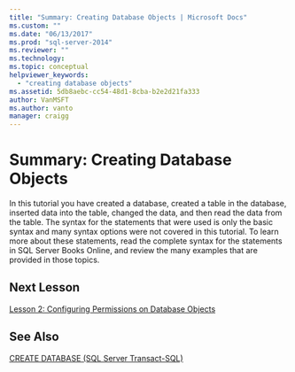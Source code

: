 ```yaml
---
title: "Summary: Creating Database Objects | Microsoft Docs"
ms.custom: ""
ms.date: "06/13/2017"
ms.prod: "sql-server-2014"
ms.reviewer: ""
ms.technology: 
ms.topic: conceptual
helpviewer_keywords: 
  - "creating database objects"
ms.assetid: 5db8aebc-cc54-48d1-8cba-b2e2d21fa333
author: VanMSFT
ms.author: vanto
manager: craigg
---
```

# Summary: Creating Database Objects
  In this tutorial you have created a database, created a table in the database, inserted data into the table, changed the data, and then read the data from the table. The syntax for the statements that were used is only the basic syntax and many syntax options were not covered in this tutorial. To learn more about these statements, read the complete syntax for the statements in SQL Server Books Online, and review the many examples that are provided in those topics.  
  
## Next Lesson  
 [Lesson 2: Configuring Permissions on Database Objects](lesson-2-configuring-permissions-on-database-objects.md)  
  
## See Also  
 [CREATE DATABASE &#40;SQL Server Transact-SQL&#41;](/sql/t-sql/statements/create-database-sql-server-transact-sql)  
  
  
